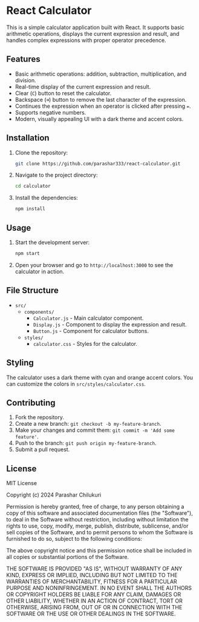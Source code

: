 # React Calculator

This is a simple calculator application built with React. It supports basic arithmetic operations, displays the current expression and result, and handles complex expressions with proper operator precedence.

## Features

- Basic arithmetic operations: addition, subtraction, multiplication, and division.
- Real-time display of the current expression and result.
- Clear (`C`) button to reset the calculator.
- Backspace (`⌫`) button to remove the last character of the expression.
- Continues the expression when an operator is clicked after pressing `=`.
- Supports negative numbers.
- Modern, visually appealing UI with a dark theme and accent colors.

## Installation

1. Clone the repository:
    ```sh
    git clone https://github.com/parashar333/react-calculator.git
    ```

2. Navigate to the project directory:
    ```sh
    cd calculator
    ```

3. Install the dependencies:
    ```sh
    npm install
    ```

## Usage

1. Start the development server:
    ```sh
    npm start
    ```

2. Open your browser and go to `http://localhost:3000` to see the calculator in action.

## File Structure

- `src/`
  - `components/`
    - `Calculator.js` - Main calculator component.
    - `Display.js` - Component to display the expression and result.
    - `Button.js` - Component for calculator buttons.
  - `styles/`
    - `calculator.css` - Styles for the calculator.

## Styling

The calculator uses a dark theme with cyan and orange accent colors. You can customize the colors in `src/styles/calculator.css`.

## Contributing

1. Fork the repository.
2. Create a new branch: `git checkout -b my-feature-branch`.
3. Make your changes and commit them: `git commit -m 'Add some feature'`.
4. Push to the branch: `git push origin my-feature-branch`.
5. Submit a pull request.

## License
MIT License

Copyright (c) 2024 Parashar Chilukuri

Permission is hereby granted, free of charge, to any person obtaining a copy
of this software and associated documentation files (the "Software"), to deal
in the Software without restriction, including without limitation the rights
to use, copy, modify, merge, publish, distribute, sublicense, and/or sell
copies of the Software, and to permit persons to whom the Software is
furnished to do so, subject to the following conditions:

The above copyright notice and this permission notice shall be included in all
copies or substantial portions of the Software.

THE SOFTWARE IS PROVIDED "AS IS", WITHOUT WARRANTY OF ANY KIND, EXPRESS OR
IMPLIED, INCLUDING BUT NOT LIMITED TO THE WARRANTIES OF MERCHANTABILITY,
FITNESS FOR A PARTICULAR PURPOSE AND NONINFRINGEMENT. IN NO EVENT SHALL THE
AUTHORS OR COPYRIGHT HOLDERS BE LIABLE FOR ANY CLAIM, DAMAGES OR OTHER
LIABILITY, WHETHER IN AN ACTION OF CONTRACT, TORT OR OTHERWISE, ARISING FROM,
OUT OF OR IN CONNECTION WITH THE SOFTWARE OR THE USE OR OTHER DEALINGS IN THE
SOFTWARE.
